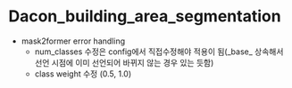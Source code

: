 # Dacon_building_area_segmentation

- mask2former error handling
  - num_classes 수정은 config에서 직접수정해야 적용이 됨(\_base\_ 상속해서 선언 시점에 이미 선언되어 바뀌지 않는 경우 있는 듯함)
  - class weight 수정 (0.5, 1.0)